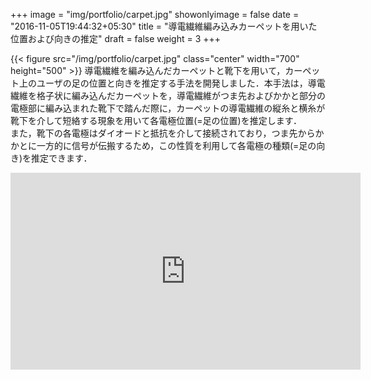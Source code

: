 +++
image = "img/portfolio/carpet.jpg"
showonlyimage = false
date = "2016-11-05T19:44:32+05:30"
title = "導電繊維編み込みカーペットを用いた位置および向きの推定"
draft = false
weight = 3
+++

{{< figure src="/img/portfolio/carpet.jpg" class="center" width="700" height="500" >}}
導電繊維を編み込んだカーペットと靴下を用いて，カーペット上のユーザの足の位置と向きを推定する手法を開発しました．本手法は，導電繊維を格子状に編み込んだカーペットを，導電繊維がつま先およびかかと部分の電極部に編み込まれた靴下で踏んだ際に，カーペットの導電繊維の縦糸と横糸が靴下を介して短絡する現象を用いて各電極位置(=足の位置)を推定します．  
また，靴下の各電極はダイオードと抵抗を介して接続されており，つま先からかかとに一方的に信号が伝搬するため，この性質を利用して各電極の種類(=足の向き)を推定できます．

<iframe width="560" height="315" src="https://www.youtube.com/embed/qF9VuzDBkjU?si=xvjtr8mq0SdyK__k" title="YouTube video player" frameborder="0" allow="accelerometer; autoplay; clipboard-write; encrypted-media; gyroscope; picture-in-picture; web-share" referrerpolicy="strict-origin-when-cross-origin" allowfullscreen></iframe>